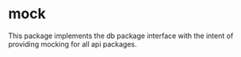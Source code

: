 # mock

This package implements the db package interface with the intent of providing mocking for all api packages.
